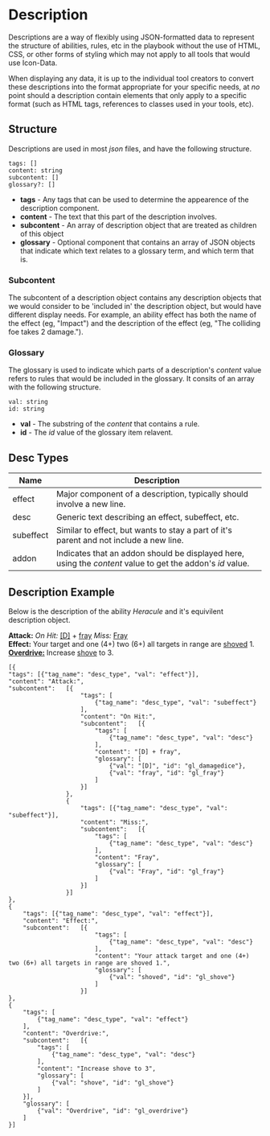 # Description

Descriptions are a way of flexibly using JSON-formatted data to represent the structure of abilities, rules, etc in the playbook without the use of HTML, CSS, or other forms of styling which may not apply to all tools that would use Icon-Data.

When displaying any data, it is up to the individual tool creators to convert these descriptions into the format appropriate for your specific needs, at *no* point should a description contain elements that only apply to a specific format (such as HTML tags, references to classes used in your tools, etc).

## Structure

Descriptions are used in most *json* files, and have the following structure.

```
tags: []
content: string
subcontent: []
glossary?: []
```

- **tags** - Any tags that can be used to determine the appearence of the description component.
- **content** - The text that this part of the description involves.
- **subcontent** - An array of description object that are treated as children of this object
- **glossary** - Optional component that contains an array of JSON objects that indicate which text relates to a glossary term, and which term that is.

### Subcontent

The subcontent of a description object contains any description objects that we would consider to be 'included in' the description object, but would have different display needs. For example, an ability effect has both the name of the effect (eg, "Impact") and the description of the effect (eg, "The colliding foe takes 2 damage.").

### Glossary

The glossary is used to indicate which parts of a description's *content* value refers to rules that would be included in the glossary. It consits of an array with the following structure.

```
val: string
id: string
```
- **val** - The substring of the *content* that contains a rule.
- **id** - The *id* value of the glossary item relavent.

## Desc Types

| Name      | Description   |
| --------- | ----------------- |
| effect    | Major component of a description, typically should involve a new line. |
| desc      | Generic text describing an effect, subeffect, etc. |
| subeffect | Similar to effect, but wants to stay a part of it's parent and not include a new line. |
| addon     | Indicates that an addon should be displayed here, using the *content* value to get the addon's *id* value. |

## Description Example

Below is the description of the ability *Heracule* and it's equivilent description object.

**Attack:** *On Hit:* <u>[D]</u> + <u>fray</u> *Miss:* <u>Fray</u>  
**Effect:** Your target and one (4+) two (6+) all targets in range are <u>shoved</u> 1.  
**<u>Overdrive:</u>** Increase <u>shove</u> to 3.

```
[{
"tags": [{"tag_name": "desc_type", "val": "effect"}],
"content": "Attack:",
"subcontent":   [{
                    "tags": [
                        {"tag_name": "desc_type", "val": "subeffect"}
                    ],
                    "content": "On Hit:",
                    "subcontent":   [{
                        "tags": [
                            {"tag_name": "desc_type", "val": "desc"}
                        ],
                        "content": "[D] + fray",
                        "glossary": [
                            {"val": "[D]", "id": "gl_damagedice"},
                            {"val": "fray", "id": "gl_fray"}
                        ]
                    }]
                },
                {
                    "tags": [{"tag_name": "desc_type", "val": "subeffect"}],
                    "content": "Miss:",
                    "subcontent":   [{
                        "tags": [
                            {"tag_name": "desc_type", "val": "desc"}
                        ],
                        "content": "Fray",
                        "glossary": [
                            {"val": "Fray", "id": "gl_fray"}
                        ]
                    }]
                }]
},
{
    "tags": [{"tag_name": "desc_type", "val": "effect"}],
    "content": "Effect:",
    "subcontent":   [{
                        "tags": [
                            {"tag_name": "desc_type", "val": "desc"}
                        ],
                        "content": "Your attack target and one (4+) two (6+) all targets in range are shoved 1.",
                        "glossary": [
                            {"val": "shoved", "id": "gl_shove"}
                        ]
                    }]
},
{
    "tags": [
        {"tag_name": "desc_type", "val": "effect"}
    ],
    "content": "Overdrive:",
    "subcontent":   [{
        "tags": [
            {"tag_name": "desc_type", "val": "desc"}
        ],
        "content": "Increase shove to 3",
        "glossary": [
            {"val": "shove", "id": "gl_shove"}
        ]
    }],
    "glossary": [
        {"val": "Overdrive", "id": "gl_overdrive"}
    ]
}]
```